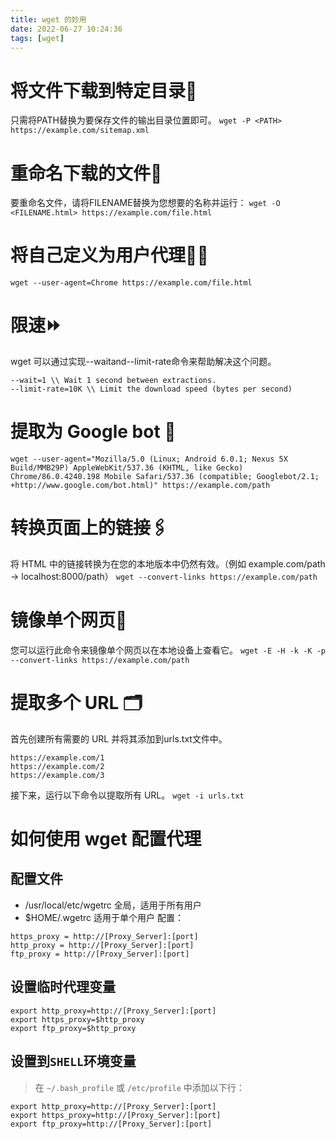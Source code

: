 ```yaml
---
title: wget 的妙用
date: 2022-06-27 10:24:36
tags: [wget]
---
```

# 将文件下载到特定目录📁
只需将PATH替换为要保存文件的输出目录位置即可。
`wget ‐P <PATH> https://example.com/sitemap.xml`
# 重命名下载的文件📝
要重命名文件，请将FILENAME替换为您想要的名称并运行：
`wget -O <FILENAME.html> https://example.com/file.html`
# 将自己定义为用户代理🧑‍💻
`wget --user-agent=Chrome https://example.com/file.html`
# 限速⏩
wget 可以通过实现--waitand--limit-rate命令来帮助解决这个问题。
```shell
--wait=1 \\ Wait 1 second between extractions.
--limit-rate=10K \\ Limit the download speed (bytes per second)
```
# 提取为 Google bot 🤖
`wget --user-agent="Mozilla/5.0 (Linux; Android 6.0.1; Nexus 5X Build/MMB29P) AppleWebKit/537.36 (KHTML, like Gecko) Chrome/86.0.4240.198 Mobile Safari/537.36 (compatible; Googlebot/2.1; +http://www.google.com/bot.html)" https://example.com/path`
# 转换页面上的链接🖇️
将 HTML 中的链接转换为在您的本地版本中仍然有效。（例如 example.com/path -> localhost:8000/path）
`wget --convert-links https://example.com/path`
# 镜像单个网页📑
您可以运行此命令来镜像单个网页以在本地设备上查看它。
`wget -E -H -k -K -p --convert-links https://example.com/path`
# 提取多个 URL 🗂️
首先创建所有需要的 URL 并将其添加到urls.txt文件中。
```text
https://example.com/1
https://example.com/2
https://example.com/3
```
接下来，运行以下命令以提取所有 URL。
`wget -i urls.txt`

# 如何使用 wget 配置代理
## 配置文件
- /usr/local/etc/wgetrc 全局，适用于所有用户
- $HOME/.wgetrc 适用于单个用户
配置：
```text
https_proxy = http://[Proxy_Server]:[port] 
http_proxy = http://[Proxy_Server]:[port]
ftp_proxy = http://[Proxy_Server]:[port]
```
## 设置临时代理变量
```shell
export http_proxy=http://[Proxy_Server]:[port]
export https_proxy=$http_proxy
export ftp_proxy=$http_proxy
```
## 设置到`SHELL`环境变量
> 在 `~/.bash_profile` 或 `/etc/profile` 中添加以下行：
```shell
export http_proxy=http://[Proxy_Server]:[port]
export https_proxy=http://[Proxy_Server]:[port]
export ftp_proxy=http://[Proxy_Server]:[port]
```
